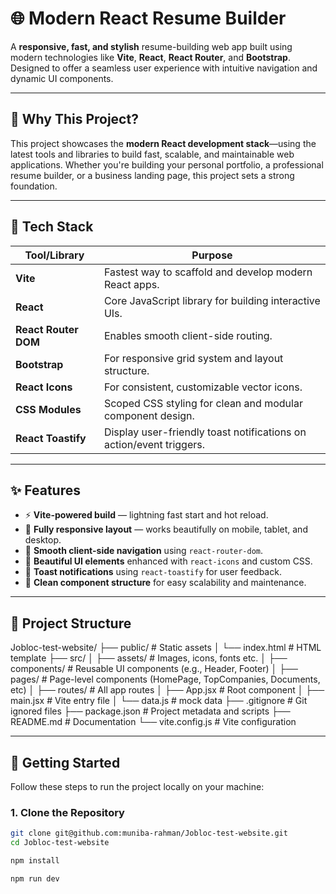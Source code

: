 # 🌐 Modern React Resume Builder

A **responsive, fast, and stylish** resume-building web app built using modern technologies like **Vite**, **React**, **React Router**, and **Bootstrap**. Designed to offer a seamless user experience with intuitive navigation and dynamic UI components.

---

## 🚀 Why This Project?

This project showcases the **modern React development stack**—using the latest tools and libraries to build fast, scalable, and maintainable web applications. Whether you're building your personal portfolio, a professional resume builder, or a business landing page, this project sets a strong foundation.

---

## 🔧 Tech Stack

| Tool/Library         | Purpose                                                                 |
|----------------------|-------------------------------------------------------------------------|
| **Vite**             | Fastest way to scaffold and develop modern React apps.                  |
| **React**            | Core JavaScript library for building interactive UIs.                   |
| **React Router DOM** | Enables smooth client-side routing.                                     |
| **Bootstrap**        | For responsive grid system and layout structure.                        |
| **React Icons**      | For consistent, customizable vector icons.                              |
| **CSS Modules**      | Scoped CSS styling for clean and modular component design.              |
| **React Toastify**   | Display user-friendly toast notifications on action/event triggers.     |

---

## ✨ Features

- ⚡ **Vite-powered build** — lightning fast start and hot reload.
- 📱 **Fully responsive layout** — works beautifully on mobile, tablet, and desktop.
- 🔁 **Smooth client-side navigation** using `react-router-dom`.
- 🎨 **Beautiful UI elements** enhanced with `react-icons` and custom CSS.
- 🔔 **Toast notifications** using `react-toastify` for user feedback.
- 🧠 **Clean component structure** for easy scalability and maintenance.

---

## 📂 Project Structure

Jobloc-test-website/
├── public/                 # Static assets
│   └── index.html          # HTML template
├── src/
│   ├── assets/             # Images, icons, fonts etc.
│   ├── components/         # Reusable UI components (e.g., Header, Footer)
│   ├── pages/              # Page-level components (HomePage, TopCompanies, Documents, etc)
│   ├── routes/             # All app routes
│   ├── App.jsx             # Root component
│   ├── main.jsx            # Vite entry file
│   └── data.js             # mock data
├── .gitignore              # Git ignored files
├── package.json            # Project metadata and scripts
├── README.md               # Documentation
└── vite.config.js          # Vite configuration


---

## 🚦 Getting Started

Follow these steps to run the project locally on your machine:

### 1. Clone the Repository

```bash
git clone git@github.com:muniba-rahman/Jobloc-test-website.git
cd Jobloc-test-website

npm install

npm run dev

